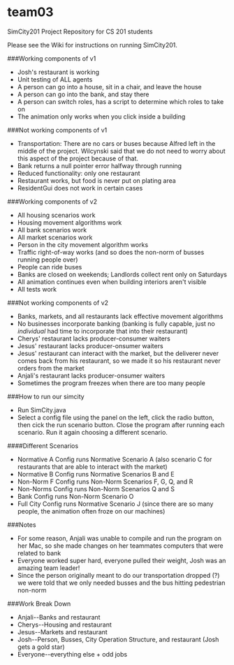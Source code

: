 team03
======

SimCity201 Project Repository for CS 201 students

Please see the Wiki for instructions on running SimCity201.


###Working components of v1
  + Josh's restaurant is working
  + Unit testing of ALL agents
  + A person can go into a house, sit in a chair, and leave the house
  + A person can go into the bank, and stay there
  + A person can switch roles, has a script to determine which roles to take on
  + The animation only works when you click inside a building

###Not working components of v1
  + Transportation: There are no cars or buses because Alfred left in the middle of the project. Wilcynski said that we do not need to worry about this aspect of the project because of that.
  + Bank returns a null pointer error halfway through running
  + Reduced functionality: only one restaurant
  + Restaurant works, but food is never put on plating area
  + ResidentGui does not work in certain cases



###Working components of v2
  + All housing scenarios work
  + Housing movement algorithms work
  + All bank scenarios work
  + All market scenarios work
  + Person in the city movement algorithm works
  + Traffic right-of-way works (and so does the non-norm of busses running people over)
  + People can ride buses
  + Banks are closed on weekends; Landlords collect rent only on Saturdays
  + All animation continues even when building interiors aren't visible
  + All tests work

###Not working components of v2
  + Banks, markets, and all restaurants lack effective movement algorithms
  + No businesses incorporate banking (banking is fully capable, just no *individual* had time to incorporate that into their restaurant)
  + Cherys' restaurant lacks producer-consumer waiters
  + Jesus' restaurant lacks producer-onsumer waiters
  + Jesus' restaurant can interact with the market, but the deliverer never comes back from his restaurant, so we made it so his restaurant never orders from the market
  + Anjali's restaurant lacks producer-onsumer waiters
  + Sometimes the program freezes when there are too many people


###How to run our simcity
  + Run SimCity.java
  + Select a config file using the panel on the left, click the radio button, then cick the run scenario button. Close the program after running each scenario. Run it again choosing a different scenario.

####Different Scenarios
  + Normative A Config runs Normative Scenario A (also scenario C for restaurants that are able to interact with the market)
  + Normative B Config runs Normative Scenarios B and E
  + Non-Norm F Config runs Non-Norm Scenarios F, G, Q, and R
  + Non-Norms Config runs Non-Norm Scenarios Q and S
  + Bank Config runs Non-Norm Scenario O
  + Full City Config runs Normative Scenario J (since there are so many people, the animation often froze on our machines)

###Notes
  + For some reason, Anjali was unable to compile and run the program on her Mac, so she made changes on her teammates computers that were related to bank
  + Everyone worked super hard, everyone pulled their weight, Josh was an amazing team leader!
  + Since the person originally meant to do our transportation dropped (?) we were told that we only needed busses and the bus hitting pedestrian non-norm
  
###Work Break Down
  + Anjali--Banks and restaurant
  + Cherys--Housing and restaurant
  + Jesus--Markets and restaurant
  + Josh--Person, Busses, City Operation Structure, and restaurant (Josh gets a gold star)
  + Everyone--everything else + odd jobs


